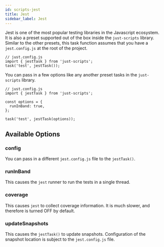 ```yaml
---
id: scripts-jest
title: Jest
sidebar_label: Jest
---
```


Jest is one of the most popular testing libraries in the Javascript ecosystem. It is also a preset supported out of the box inside the `just-scripts` library. Similar to the other presets, this task function assumes that you have a `jest.config.js` at the root of the project.

```tsx
// just.config.js
import { jestTask } from 'just-scripts';
task('test', jestTask());
```

You can pass in a few options like any another preset tasks in the `just-scripts` library.

```tsx
// just.config.js
import { jestTask } from 'just-scripts';

const options = {
  runInBand: true,
};

task('test', jestTask(options));
```

## Available Options

### config

You can pass in a different `jest.config.js` file to the `jestTask()`.

### runInBand

This causes the `jest` runner to run the tests in a single thread.

### coverage

This causes `jest` to collect coverage information. It is much slower, and therefore is turned OFF by default.

### updateSnapshots

This causes the `jestTask()` to update snapshots. Configuration of the snapshot location is subject to the `jest.config.js` file.
